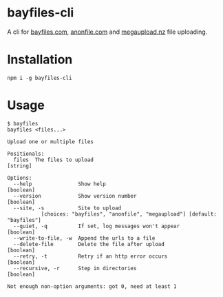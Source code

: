 # bayfiles-cli
A cli for [bayfiles.com](https://bayfiles.com/), [anonfile.com](https://anonfile.com/) and [megaupload.nz](https://megaupload.nz/) file uploading.

# Installation
`npm i -g bayfiles-cli`

# Usage
```
$ bayfiles
bayfiles <files...>

Upload one or multiple files

Positionals:
  files  The files to upload                                            [string]

Options:
  --help               Show help                                       [boolean]
  --version            Show version number                             [boolean]
  --site, -s           Site to upload
           [choices: "bayfiles", "anonfile", "megaupload"] [default: "bayfiles"]
  --quiet, -q          If set, log messages won't appear               [boolean]
  --write-to-file, -w  Append the urls to a file
  --delete-file        Delete the file after upload                    [boolean]
  --retry, -t          Retry if an http error occurs                   [boolean]
  --recursive, -r      Step in directories                             [boolean]

Not enough non-option arguments: got 0, need at least 1
```

